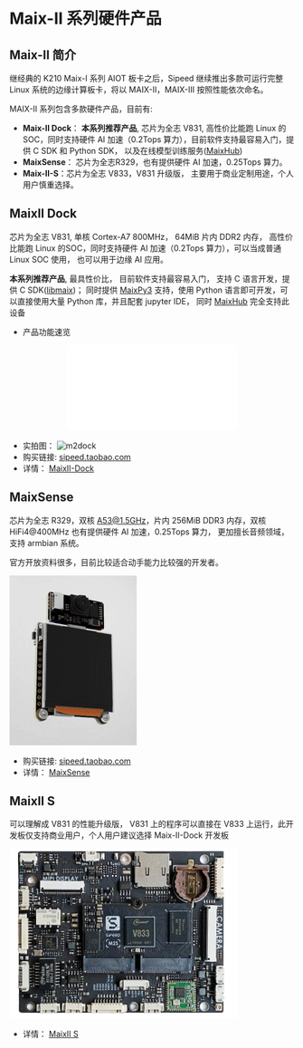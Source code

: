 Maix-II 系列硬件产品
===

## Maix-II 简介

继经典的 K210 Maix-I 系列 AIOT 板卡之后，Sipeed 继续推出多款可运行完整 Linux 系统的边缘计算板卡，将以 MAIX-II，MAIX-III 按照性能依次命名。

MAIX-II 系列包含多款硬件产品，目前有:
* **Maix-II Dock**： **本系列推荐产品**, 芯片为全志 V831, 高性价比能跑 Linux 的SOC，同时支持硬件 AI 加速（0.2Tops 算力），目前软件支持最容易入门，提供 C SDK 和 Python SDK， 以及在线模型训练服务([MaixHub](https://maixhub.com))
* **MaixSense**： 芯片为全志R329，也有提供硬件 AI 加速，0.25Tops 算力。
* **Maix-II-S**：芯片为全志 V833，V831 升级版， 主要用于商业定制用途，个人用户慎重选择。

## MaixII Dock

芯片为全志 V831, 单核 Cortex-A7 800MHz， 64MiB 片内 DDR2 内存， 高性价比能跑 Linux 的SOC，同时支持硬件 AI 加速（0.2Tops 算力），可以当成普通 Linux SOC 使用， 也可以用于边缘 AI 应用。

**本系列推荐产品**, 最具性价比， 目前软件支持最容易入门， 支持 C 语言开发，提供 C SDK([libmaix](http://github.com/sipeed/libmaix))； 同时提供 [MaixPy3](/maixpy3) 支持，使用 Python 语言即可开发，可以直接使用大量 Python 库，并且配套 jupyter IDE， 同时 [MaixHub](https://maixhub.com) 完全支持此设备

* 产品功能速览

<p align="center">
    <iframe src="//player.bilibili.com/player.html?aid=298543445&bvid=BV1sF411u7xb&cid=586467021&page=1" scrolling="no" border="0" frameborder="no" framespacing="0" allowfullscreen="true"> </iframe>
</p>

* 实拍图：
![m2dock](../../assets/maixII/m2dock.jpg)
* 购买链接: [sipeed.taobao.com](https://item.taobao.com/item.htm?ft=t&id=635874427363)
* 详情： [MaixII-Dock](./M2/resources.md)

## MaixSense

芯片为全志 R329，双核 A53@1.5GHz，片内 256MiB DDR3 内存，双核 HiFi4@400MHz 也有提供硬件 AI 加速，0.25Tops 算力， 更加擅长音频领域， 支持 armbian 系统。

官方开放资料很多，目前比较适合动手能力比较强的开发者。

![](./M2A/assets/M2A-1.gif)

* 购买链接: [sipeed.taobao.com](https://sipeed.taobao.com)
* 详情： [MaixSense](./M2A/maixsense.md)


## MaixII S

可以理解成 V831 的性能升级版， V831 上的程序可以直接在 V833 上运行，此开发板仅支持商业用户，个人用户建议选择 Maix-II-Dock 开发板

<img style="max-height: 300px" src="./M2S/assets/M2s_Dock.jpg" alt=“M2s_Dock”/>

* 详情： [MaixII S](./M2S/V833.md)


